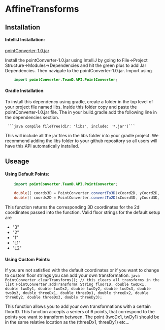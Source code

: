 # AffineTransforms
## Installation
#### IntelliJ Installation:
[pointConverter-1.0.jar](https://github.com/violas15/AffineTransforms/raw/master/pointConverter-1.0.jar)

Install the pointConverter-1.0.jar using IntelliJ by going to File->Project Structure->Modules->Dependencies and hit the
green plus to add Jar Dependencies. Then navigate to the pointConverter-1.0.jar.
Import using
```java
    import pointConverter.TeamD.API.PointConverter; 
```
    
#### Gradle Installation
To install this dependency using gradle, create a folder in the top level of your project file named libs. Inside this 
folder copy and paste the pointConverter-1.0.jar file.
The in your build.gradle add the following line in the dependencies section.

     ```java compile fileTree(dir: 'libs', include: '*.jar')```
     
This will include all the jar files in the libs folder into your gradle project. We recommend adding the libs folder to
your github repository so all users will have this API automatically installed. 

## Useage

#### Using Default Points:
```java
    import pointConverter.TeamD.API.PointConverter;

    double[] coords3D = PointConverter.convertTo3D(xCoord2D, yCoord2D, floorString)
    double[] coords2D = PointConverter.convertTo2D(xCoord3D, yCoord3D, floorString)
 ```

This function returns the corresponding 3D coordinates for the 2d coordinates passed into the function.
Valid floor strings for the default setup are 
* "3"
* "2"
* "1"
* "L1"
* "L2"


#### Using Custom Points:
If you are not satisfied with the default coordinates or if you want to change to custom floor strings you
 can add your own transformation.
    ```java
     PointConverter.clearTransforms(); // this clears all transforms in the list
     PointConverter.addTransform( String floorID,
                                  double twoDx1, double twoDy1,
                                  double twoDx2, double twoDy2,
                                  double twoDx3, double twoDy3,
                                  double threeDx1, double threeDy1,
                                  double threeDx2, double threeDy2,
                                  double threeDx3, double threeDy3);
     ```
                                
 This function allows you to add your own transformations with a certain floorID.
 This function accepts a seriers of 6 points, that correspond to the points you want to transform between.
  The point (twoDx1, twDy1) should be in the same relative location as the (threeDx1, threeDy1) etc...
                                     
 
